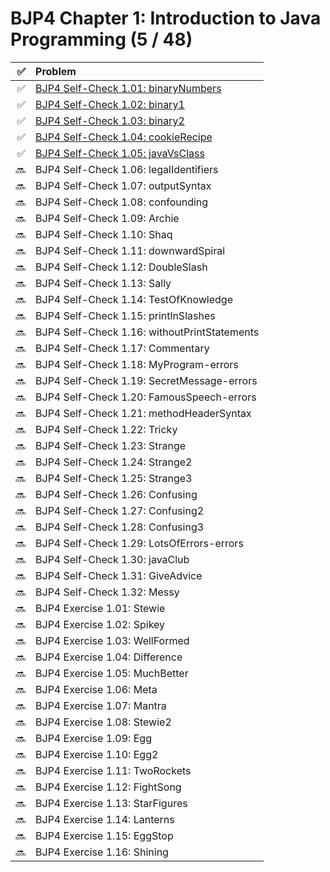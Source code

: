 # BJP4 Chapter 1: Introduction to Java Programming (5 / 48)

|  ✅ | Problem                                                                |
| --: | :--------------------------------------------------------------------- |
|  ✅ | [BJP4 Self-Check 1.01: binaryNumbers](self-check/101-binaryNumbers.md) |
|  ✅ | [BJP4 Self-Check 1.02: binary1](self-check/102-binary1.md)             |
|  ✅ | [BJP4 Self-Check 1.03: binary2](self-check/103-binary2.md)             |
|  ✅ | [BJP4 Self-Check 1.04: cookieRecipe](self-check/104-cookieRecipe.md)   |
|  ✅ | [BJP4 Self-Check 1.05: javaVsClass](self-check/105-javaVsClass)        |
|  🔜 | BJP4 Self-Check 1.06: legalIdentifiers                                 |
|  🔜 | BJP4 Self-Check 1.07: outputSyntax                                     |
|  🔜 | BJP4 Self-Check 1.08: confounding                                      |
|  🔜 | BJP4 Self-Check 1.09: Archie                                           |
|  🔜 | BJP4 Self-Check 1.10: Shaq                                             |
|  🔜 | BJP4 Self-Check 1.11: downwardSpiral                                   |
|  🔜 | BJP4 Self-Check 1.12: DoubleSlash                                      |
|  🔜 | BJP4 Self-Check 1.13: Sally                                            |
|  🔜 | BJP4 Self-Check 1.14: TestOfKnowledge                                  |
|  🔜 | BJP4 Self-Check 1.15: printlnSlashes                                   |
|  🔜 | BJP4 Self-Check 1.16: withoutPrintStatements                           |
|  🔜 | BJP4 Self-Check 1.17: Commentary                                       |
|  🔜 | BJP4 Self-Check 1.18: MyProgram-errors                                 |
|  🔜 | BJP4 Self-Check 1.19: SecretMessage-errors                             |
|  🔜 | BJP4 Self-Check 1.20: FamousSpeech-errors                              |
|  🔜 | BJP4 Self-Check 1.21: methodHeaderSyntax                               |
|  🔜 | BJP4 Self-Check 1.22: Tricky                                           |
|  🔜 | BJP4 Self-Check 1.23: Strange                                          |
|  🔜 | BJP4 Self-Check 1.24: Strange2                                         |
|  🔜 | BJP4 Self-Check 1.25: Strange3                                         |
|  🔜 | BJP4 Self-Check 1.26: Confusing                                        |
|  🔜 | BJP4 Self-Check 1.27: Confusing2                                       |
|  🔜 | BJP4 Self-Check 1.28: Confusing3                                       |
|  🔜 | BJP4 Self-Check 1.29: LotsOfErrors-errors                              |
|  🔜 | BJP4 Self-Check 1.30: javaClub                                         |
|  🔜 | BJP4 Self-Check 1.31: GiveAdvice                                       |
|  🔜 | BJP4 Self-Check 1.32: Messy                                            |
|  🔜 | BJP4 Exercise 1.01: Stewie                                             |
|  🔜 | BJP4 Exercise 1.02: Spikey                                             |
|  🔜 | BJP4 Exercise 1.03: WellFormed                                         |
|  🔜 | BJP4 Exercise 1.04: Difference                                         |
|  🔜 | BJP4 Exercise 1.05: MuchBetter                                         |
|  🔜 | BJP4 Exercise 1.06: Meta                                               |
|  🔜 | BJP4 Exercise 1.07: Mantra                                             |
|  🔜 | BJP4 Exercise 1.08: Stewie2                                            |
|  🔜 | BJP4 Exercise 1.09: Egg                                                |
|  🔜 | BJP4 Exercise 1.10: Egg2                                               |
|  🔜 | BJP4 Exercise 1.11: TwoRockets                                         |
|  🔜 | BJP4 Exercise 1.12: FightSong                                          |
|  🔜 | BJP4 Exercise 1.13: StarFigures                                        |
|  🔜 | BJP4 Exercise 1.14: Lanterns                                           |
|  🔜 | BJP4 Exercise 1.15: EggStop                                            |
|  🔜 | BJP4 Exercise 1.16: Shining                                            |
